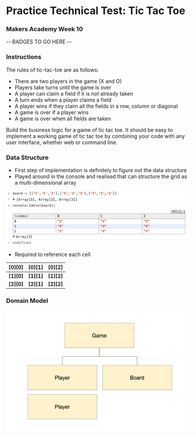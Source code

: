 # Practice Technical Test: Tic Tac Toe
### Makers Academy Week 10

-- BADGES TO GO HERE --

### Instructions

The rules of tic-tac-toe are as follows:

* There are two players in the game (X and O)
* Players take turns until the game is over
* A player can claim a field if it is not already taken
* A turn ends when a player claims a field
* A player wins if they claim all the fields in a row, column or diagonal
* A game is over if a player wins
* A game is over when all fields are taken

Build the business logic for a game of tic tac toe. It should be easy to implement a working game of tic tac toe by combining your code with any user interface, whether web or command line.

### Data Structure

* First step of implementation is definitely to figure out the data structure
* Played around in the console and realised that can structure the grid as a multi-dimensional array


![data_structure](/assets/data_structure.png?raw=true "Data Structure")

* Required to reference each cell

|**[0][0]**|**[0][1]**|**[0][2]**|
|:--------:|:--------:|:--------:|
|**[1][0]**|**[1][1]**|**[1][2]**|
|**[2][0]**|**[2][1]**|**[2][2]**|

### Domain Model

![domain_model](/assets/domain_model.png?raw=true "Data Structure")
